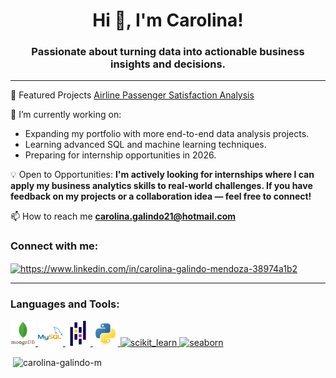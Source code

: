 <h1 align="center">Hi 👋, I'm Carolina!</h1>
<h3 align="center">Passionate about turning data into actionable business insights and decisions.</h3>

---

📂 Featured Projects [Airline Passenger Satisfaction Analysis](https://github.com/carolina-galindo-m/Airline-Satisfaction-Analysis)

🌱 I’m currently working on: 
- Expanding my portfolio with more end-to-end data analysis projects.
- Learning advanced SQL and machine learning techniques.
- Preparing for internship opportunities in 2026.

💡 Open to Opportunities: 
**I'm actively looking for **internships** where I can apply my business analytics skills to real-world challenges. 
If you have feedback on my projects or a collaboration idea — feel free to connect!**

📫 How to reach me **carolina.galindo21@hotmail.com**

<h3 align="left">Connect with me:</h3>
<p align="left">
<a href="https://linkedin.com/in/https://www.linkedin.com/in/carolina-galindo-mendoza-38974a1b2" target="blank"><img align="center" src="https://raw.githubusercontent.com/rahuldkjain/github-profile-readme-generator/master/src/images/icons/Social/linked-in-alt.svg" alt="https://www.linkedin.com/in/carolina-galindo-mendoza-38974a1b2" height="30" width="40" /></a>
</p>

---

<h3 align="left">Languages and Tools:</h3>
<p align="left"> <a href="https://www.mongodb.com/" target="_blank" rel="noreferrer"> <img src="https://raw.githubusercontent.com/devicons/devicon/master/icons/mongodb/mongodb-original-wordmark.svg" alt="mongodb" width="40" height="40"/> </a> <a href="https://www.mysql.com/" target="_blank" rel="noreferrer"> <img src="https://raw.githubusercontent.com/devicons/devicon/master/icons/mysql/mysql-original-wordmark.svg" alt="mysql" width="40" height="40"/> </a> <a href="https://pandas.pydata.org/" target="_blank" rel="noreferrer"> <img src="https://raw.githubusercontent.com/devicons/devicon/2ae2a900d2f041da66e950e4d48052658d850630/icons/pandas/pandas-original.svg" alt="pandas" width="40" height="40"/> </a> <a href="https://www.python.org" target="_blank" rel="noreferrer"> <img src="https://raw.githubusercontent.com/devicons/devicon/master/icons/python/python-original.svg" alt="python" width="40" height="40"/> </a> <a href="https://scikit-learn.org/" target="_blank" rel="noreferrer"> <img src="https://upload.wikimedia.org/wikipedia/commons/0/05/Scikit_learn_logo_small.svg" alt="scikit_learn" width="40" height="40"/> </a> <a href="https://seaborn.pydata.org/" target="_blank" rel="noreferrer"> <img src="https://seaborn.pydata.org/_images/logo-mark-lightbg.svg" alt="seaborn" width="40" height="40"/> </a> </p>

<p>&nbsp;<img align="center" src="https://github-readme-stats.vercel.app/api?username=carolina-galindo-m&show_icons=true&locale=en" alt="carolina-galindo-m" /></p>
